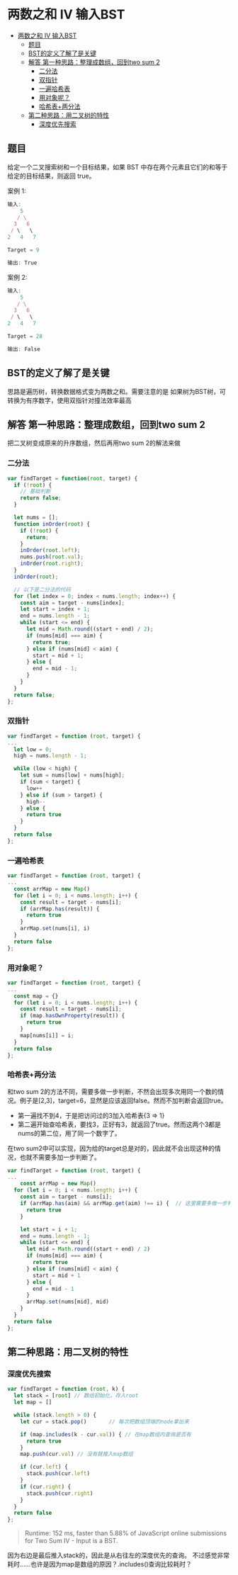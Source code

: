 两数之和 IV 输入BST
===

<!-- TOC -->

- [两数之和 IV 输入BST](#两数之和-IV-输入BST)
  - [题目](#题目)
  - [BST的定义了解了是关键](#BST的定义了解了是关键)
  - [解答 第一种思路：整理成数组，回到two sum 2](#解答-第一种思路整理成数组回到two-sum-2)
    - [二分法](#二分法)
    - [双指针](#双指针)
    - [一遍哈希表](#一遍哈希表)
    - [用对象呢？](#用对象呢)
    - [哈希表+两分法](#哈希表两分法)
  - [第二种思路：用二叉树的特性](#第二种思路用二叉树的特性)
    - [深度优先搜索](#深度优先搜索)

<!-- /TOC -->

## 题目
给定一个二叉搜索树和一个目标结果，如果 BST 中存在两个元素且它们的和等于给定的目标结果，则返回 true。

案例 1:
```js
输入: 
    5
   / \
  3   6
 / \   \
2   4   7

Target = 9

输出: True
```

案例 2:
```js
输入: 
    5
   / \
  3   6
 / \   \
2   4   7

Target = 28

输出: False
```

## BST的定义了解了是关键
思路是遍历树，转换数据格式变为两数之和。需要注意的是 如果树为BST树，可转换为有序数字，使用双指针对撞法效率最高

## 解答 第一种思路：整理成数组，回到two sum 2
把二叉树变成原来的升序数组，然后再用two sum 2的解法来做

### 二分法
```js
var findTarget = function(root, target) {
  if (!root) {
    // 基础判断
    return false;
  }

  let nums = [];
  function inOrder(root) {
    if (!root) {
      return;
    }
    inOrder(root.left);
    nums.push(root.val);
    inOrder(root.right);
  }
  inOrder(root);

  // 以下是二分法的代码
  for (let index = 0; index < nums.length; index++) {
    const aim = target - nums[index];
    let start = index + 1;
    end = nums.length - 1;
    while (start <= end) {
      let mid = Math.round((start + end) / 2);
      if (nums[mid] === aim) {
        return true;
      } else if (nums[mid] < aim) {
        start = mid + 1;
      } else {
        end = mid - 1;
      }
    }
  }
  return false;
};
```

### 双指针
```js
var findTarget = function (root, target) {
...
  let low = 0;
  high = nums.length - 1;

  while (low < high) {
    let sum = nums[low] + nums[high];
    if (sum < target) {
      low++
    } else if (sum > target) {
      high--
    } else {
      return true
    }
  }
  return false
};
```

### 一遍哈希表
```js
var findTarget = function (root, target) {
...
  const arrMap = new Map()
  for (let i = 0; i < nums.length; i++) {
    const result = target - nums[i];
    if (arrMap.has(result)) {
      return true
    }
    arrMap.set(nums[i], i)
  }
  return false
};
```

### 用对象呢？
```js
var findTarget = function (root, target) {
...
  const map = {}
  for (let i = 0; i < nums.length; i++) {
    const result = target - nums[i];
    if (map.hasOwnProperty(result)) {
      return true
    }
    map[nums[i]] = i;
  }
  return false
};
```

### 哈希表+两分法
和two sum 2的方法不同，需要多做一步判断，不然会出现多次用同一个数的情况。例子是[2,3]，target=6，显然是应该返回false。然而不加判断会返回true。
- 第一遍找不到4，于是把访问过的3加入哈希表{3 => 1}
- 第二遍开始查哈希表，要找3，正好有3，就返回了true。然而这两个3都是nums的第二位，用了同一个数字了。

在two sum2中可以实现，因为给的target总是对的，因此就不会出现这种的情况，也就不需要多加一步判断了。

```js
var findTarget = function (root, target) {
...
	const arrMap = new Map()
  for (let i = 0; i < nums.length; i++) {
    const aim = target - nums[i];
    if (arrMap.has(aim) && arrMap.get(aim) !== i) {  // 这里需要多做一步判断
      return true
    }

    let start = i + 1;
    end = nums.length - 1;
    while (start <= end) {
      let mid = Math.round((start + end) / 2)
      if (nums[mid] === aim) {
        return true
      } else if (nums[mid] < aim) {
        start = mid + 1
      } else {
        end = mid - 1
      }
      arrMap.set(nums[mid], mid)
    }
  }
  return false
};
```

## 第二种思路：用二叉树的特性
### 深度优先搜索
```js
var findTarget = function (root, k) {
  let stack = [root] // 数组初始化，存入root
  let map = []

  while (stack.length > 0) {
    let cur = stack.pop()		// 每次把数组顶端的node拿出来

    if (map.includes(k - cur.val)) { // 在map数组内查询是否有
      return true
    }
    map.push(cur.val) // 没有就推入map数组

    if (cur.left) {
      stack.push(cur.left)
    }
    if (cur.right) {
      stack.push(cur.right)
    }
  }
  return false
};
```

> Runtime: 152 ms, faster than 5.88% of JavaScript online submissions for Two Sum IV - Input is a BST.

因为右边是最后推入stack的，因此是从右往左的深度优先的查询。 
不过感觉非常耗时……也许是因为map是数组的原因？.includes()查询比较耗时？
